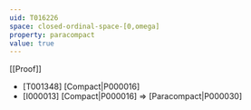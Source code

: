 ```yaml
---
uid: T016226
space: closed-ordinal-space-[0,omega]
property: paracompact
value: true
---
```

[[Proof]]

* [T001348] [Compact|P000016]
* [I000013] [Compact|P000016] => [Paracompact|P000030]

